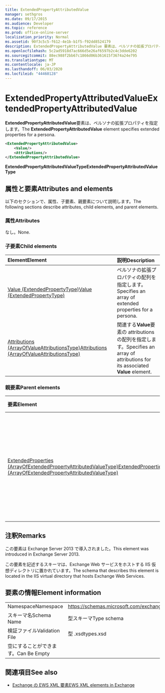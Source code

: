```yaml
---
title: ExtendedPropertyAttributedValue
manager: sethgros
ms.date: 09/17/2015
ms.audience: Developer
ms.topic: reference
ms.prod: office-online-server
localization_priority: Normal
ms.assetid: 90f3c5c5-f612-4e1b-b1f5-f92dd8524179
description: ExtendedPropertyAttributedValue 要素は、ペルソナの拡張プロパティを指定します。
ms.openlocfilehash: 5c2ad5918d7ac666d5e26af6597b2c4c3dde6202
ms.sourcegitcommit: 88ec988f2bb67c1866d06b361615f3674a24e795
ms.translationtype: MT
ms.contentlocale: ja-JP
ms.lasthandoff: 06/03/2020
ms.locfileid: "44460128"
---
```

# <a name="extendedpropertyattributedvalue"></a><span data-ttu-id="89720-103">ExtendedPropertyAttributedValue</span><span class="sxs-lookup"><span data-stu-id="89720-103">ExtendedPropertyAttributedValue</span></span>

<span data-ttu-id="89720-104">**ExtendedPropertyAttributedValue**要素は、ペルソナの拡張プロパティを指定します。</span><span class="sxs-lookup"><span data-stu-id="89720-104">The **ExtendedPropertyAttributedValue** element specifies extended properties for a persona.</span></span> 
  
```XML
<ExtendedPropertyAttributedValue>
    <Value/>
    <Attributions/>
</ExtendedPropertyAttributedValue>
```

 <span data-ttu-id="89720-105">**ExtendedPropertyAttributedValueType**</span><span class="sxs-lookup"><span data-stu-id="89720-105">**ExtendedPropertyAttributedValueType**</span></span>
## <a name="attributes-and-elements"></a><span data-ttu-id="89720-106">属性と要素</span><span class="sxs-lookup"><span data-stu-id="89720-106">Attributes and elements</span></span>

<span data-ttu-id="89720-107">以下のセクションで、属性、子要素、親要素について説明します。</span><span class="sxs-lookup"><span data-stu-id="89720-107">The following sections describe attributes, child elements, and parent elements.</span></span>
  
### <a name="attributes"></a><span data-ttu-id="89720-108">属性</span><span class="sxs-lookup"><span data-stu-id="89720-108">Attributes</span></span>

<span data-ttu-id="89720-109">なし。</span><span class="sxs-lookup"><span data-stu-id="89720-109">None.</span></span>
  
### <a name="child-elements"></a><span data-ttu-id="89720-110">子要素</span><span class="sxs-lookup"><span data-stu-id="89720-110">Child elements</span></span>

|<span data-ttu-id="89720-111">**Element**</span><span class="sxs-lookup"><span data-stu-id="89720-111">**Element**</span></span>|<span data-ttu-id="89720-112">**説明**</span><span class="sxs-lookup"><span data-stu-id="89720-112">**Description**</span></span>|
|:-----|:-----|
|[<span data-ttu-id="89720-113">Value (ExtendedPropertyType)</span><span class="sxs-lookup"><span data-stu-id="89720-113">Value (ExtendedPropertyType)</span></span>](value-extendedpropertytype.md) <br/> |<span data-ttu-id="89720-114">ペルソナの拡張プロパティの配列を指定します。</span><span class="sxs-lookup"><span data-stu-id="89720-114">Specifies an array of extended properties for a persona.</span></span>  <br/> |
|[<span data-ttu-id="89720-115">Attributions (ArrayOfValueAttributionsType)</span><span class="sxs-lookup"><span data-stu-id="89720-115">Attributions (ArrayOfValueAttributionsType)</span></span>](attributions-arrayofvalueattributionstype.md) <br/> |<span data-ttu-id="89720-116">関連する**Value**要素の attributions の配列を指定します。</span><span class="sxs-lookup"><span data-stu-id="89720-116">Specifies an array of attributions for its associated **Value** element.</span></span>  <br/> |
   
### <a name="parent-elements"></a><span data-ttu-id="89720-117">親要素</span><span class="sxs-lookup"><span data-stu-id="89720-117">Parent elements</span></span>

|<span data-ttu-id="89720-118">**要素**</span><span class="sxs-lookup"><span data-stu-id="89720-118">**Element**</span></span>|<span data-ttu-id="89720-119">**説明**</span><span class="sxs-lookup"><span data-stu-id="89720-119">**Description**</span></span>|
|:-----|:-----|
|[<span data-ttu-id="89720-120">ExtendedProperties (ArrayOfExtendedPropertyAttributedValueType)</span><span class="sxs-lookup"><span data-stu-id="89720-120">ExtendedProperties (ArrayOfExtendedPropertyAttributedValueType)</span></span>](extendedproperties-arrayofextendedpropertyattributedvaluetype.md) <br/> |<span data-ttu-id="89720-121">統合連絡先ストアの操作に使用される拡張プロパティが含まれます。</span><span class="sxs-lookup"><span data-stu-id="89720-121">Contains the extended properties used for Unified Contact Store operations.</span></span>  <br/> |
   
## <a name="remarks"></a><span data-ttu-id="89720-122">注釈</span><span class="sxs-lookup"><span data-stu-id="89720-122">Remarks</span></span>

<span data-ttu-id="89720-123">この要素は Exchange Server 2013 で導入されました。</span><span class="sxs-lookup"><span data-stu-id="89720-123">This element was introduced in Exchange Server 2013.</span></span>
  
<span data-ttu-id="89720-124">この要素を記述するスキーマは、Exchange Web サービスをホストする IIS 仮想ディレクトリに置かれています。</span><span class="sxs-lookup"><span data-stu-id="89720-124">The schema that describes this element is located in the IIS virtual directory that hosts Exchange Web Services.</span></span>
  
## <a name="element-information"></a><span data-ttu-id="89720-125">要素の情報</span><span class="sxs-lookup"><span data-stu-id="89720-125">Element information</span></span>

|||
|:-----|:-----|
|<span data-ttu-id="89720-126">Namespace</span><span class="sxs-lookup"><span data-stu-id="89720-126">Namespace</span></span>  <br/> |https://schemas.microsoft.com/exchange/services/2006/types  <br/> |
|<span data-ttu-id="89720-127">スキーマ名</span><span class="sxs-lookup"><span data-stu-id="89720-127">Schema Name</span></span>  <br/> |<span data-ttu-id="89720-128">型スキーマ</span><span class="sxs-lookup"><span data-stu-id="89720-128">Type schema</span></span>  <br/> |
|<span data-ttu-id="89720-129">検証ファイル</span><span class="sxs-lookup"><span data-stu-id="89720-129">Validation File</span></span>  <br/> |<span data-ttu-id="89720-130">型 .xsd</span><span class="sxs-lookup"><span data-stu-id="89720-130">types.xsd</span></span>  <br/> |
|<span data-ttu-id="89720-131">空にすることができます。</span><span class="sxs-lookup"><span data-stu-id="89720-131">Can Be Empty</span></span>  <br/> ||
   
## <a name="see-also"></a><span data-ttu-id="89720-132">関連項目</span><span class="sxs-lookup"><span data-stu-id="89720-132">See also</span></span>



- [<span data-ttu-id="89720-133">Exchange の EWS XML 要素</span><span class="sxs-lookup"><span data-stu-id="89720-133">EWS XML elements in Exchange</span></span>](ews-xml-elements-in-exchange.md)


